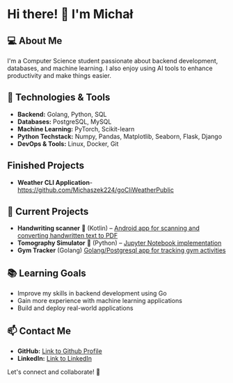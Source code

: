 # Hi there! 👋 I'm Michał

## 💻 About Me
I'm a Computer Science student passionate about backend development, databases, and machine learning. I also enjoy using AI tools to enhance productivity and make things easier.

## 🚀 Technologies & Tools
- **Backend:** Golang, Python, SQL
- **Databases:** PostgreSQL, MySQL
- **Machine Learning:** PyTorch, Scikit-learn
- **Python Techstack:** Numpy, Pandas, Matplotlib, Seaborn, Flask, Django
- **DevOps & Tools:** Linux, Docker, Git

## Finished Projects
- **Weather CLI Application**- https://github.com/Michaszek224/goCliWeatherPublic

## 🔭 Current Projects
- **Handwriting scanner** 📱 (Kotlin) – [Android app for scanning and converting handwritten text to PDF](https://github.com/Michaszek224/handToPdfKotlin)
- **Tomography Simulator** 🏥 (Python) – [Jupyter Notebook implementation](https://github.com/Michaszek224/informatykaWMedycynie/tree/main/tomograf)
- **Gym Tracker** (Golang) [Golang/Postgresql app for tracking gym activities](https://github.com/Michaszek224/gymTracker)

## 📚 Learning Goals
- Improve my skills in backend development using Go
- Gain more experience with machine learning applications
- Build and deploy real-world applications

## 📫 Contact Me
- **GitHub:** [Link to Github Profile](https://github.com/Michaszek224)
- **LinkedIn:** [Link to LinkedIn](https://www.linkedin.com/in/michał-puńko224/)

Let's connect and collaborate! 🚀

